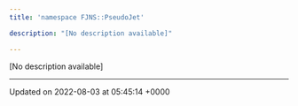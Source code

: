```yaml
---
title: 'namespace FJNS::PseudoJet'

description: "[No description available]"

---
```







[No description available]






-------------------------------

Updated on 2022-08-03 at 05:45:14 +0000
